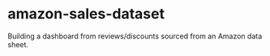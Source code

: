 # amazon-sales-dataset
Building a dashboard from reviews/discounts sourced from an Amazon data sheet.
